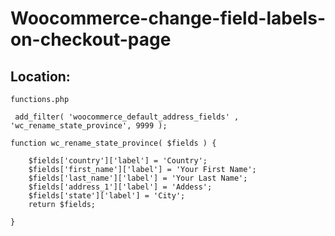 # Woocommerce-change-field-labels-on-checkout-page


## Location:
```
functions.php
```
```
 add_filter( 'woocommerce_default_address_fields' , 'wc_rename_state_province', 9999 );

function wc_rename_state_province( $fields ) {

    $fields['country']['label'] = 'Country';
    $fields['first_name']['label'] = 'Your First Name';
    $fields['last_name']['label'] = 'Your Last Name';
    $fields['address_1']['label'] = 'Addess';
    $fields['state']['label'] = 'City';
    return $fields;

}
```
